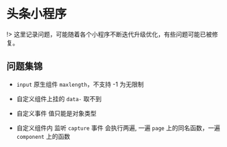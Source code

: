 # 头条小程序

!> 这里记录问题，可能随着各个小程序不断迭代升级优化，有些问题可能已被修复。

## 问题集锦

* `input` 原生组件 `maxlength`，不支持 -1 为无限制

* 自定义组件上挂的 `data-` 取不到

* 自定义事件 值只能是对象类型

* 自定义组件内 监听 `capture` 事件 会执行两遍, 一遍 `page` 上的同名函数，一遍 `component` 上的函数
